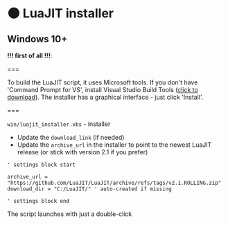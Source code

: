 # 🌑 LuaJIT installer

## Windows 10+

**!!! first of all !!!**:

===

To build the LuaJIT script, it uses Microsoft tools. If you don't have 'Command Prompt for VS', install Visual Studio Build Tools ([click to download](https://aka.ms/vs/17/release/vs_buildtools.exe)). The installer has a graphical interface - just click 'Install'.

===

`win/luajit_installer.vbs` - installer

- Update the `download_link` (if needed) 
- Update the `archive_url` in the installer to point to the newest LuaJIT release (or stick with version 2.1 if you prefer)

```VB
' settings block start

archive_url = "https://github.com/LuaJIT/LuaJIT/archive/refs/tags/v2.1.ROLLING.zip"
download_dir = "C:/LuaJIT/" ' auto-created if missing

' settings block end
```

The script launches with just a double-click
